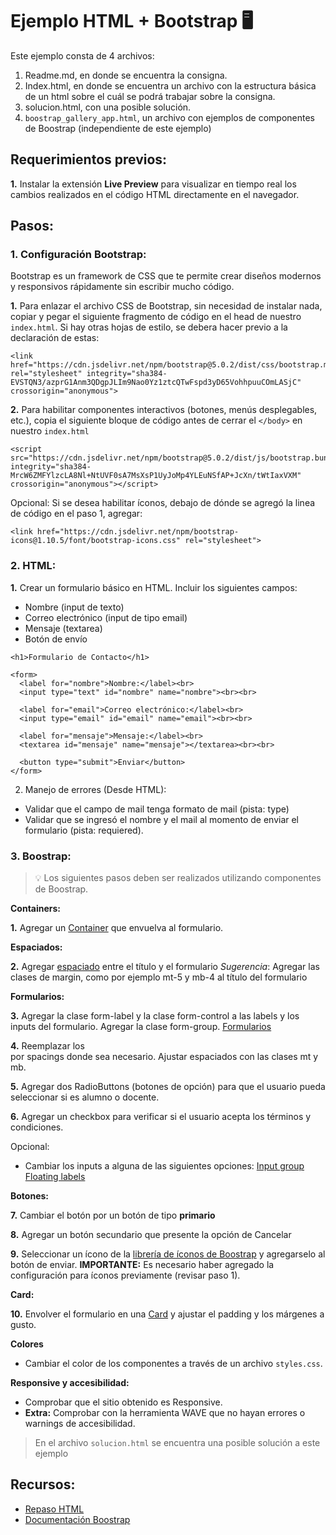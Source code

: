 # Ejemplo HTML + Bootstrap 🖥️

Este ejemplo consta de 4 archivos:

1. Readme.md, en donde se encuentra la consigna.
2. Index.html, en donde se encuentra un archivo con la estructura básica de un html sobre el cuál se podrá trabajar sobre la consigna.
3. solucion.html, con una posible solución.
4. `boostrap_gallery_app.html`, un archivo con ejemplos de componentes de Boostrap (independiente de este ejemplo)

## Requerimientos previos:
**1.** Instalar la extensión **Live Preview** para visualizar en tiempo real los cambios realizados en el código HTML directamente en el navegador.
 
## Pasos:

### 1. Configuración Bootstrap:
Bootstrap es un framework de CSS que te permite crear diseños modernos y responsivos rápidamente sin escribir mucho código.

**1.** Para enlazar el archivo CSS de Bootstrap, sin necesidad de instalar nada, copiar y pegar el siguiente fragmento de código en el head de nuestro `index.html`. Si hay otras hojas de estilo, se debera hacer previo a la declaración de estas:

``` 
<link href="https://cdn.jsdelivr.net/npm/bootstrap@5.0.2/dist/css/bootstrap.min.css" rel="stylesheet" integrity="sha384-EVSTQN3/azprG1Anm3QDgpJLIm9Nao0Yz1ztcQTwFspd3yD65VohhpuuCOmLASjC" crossorigin="anonymous"> 
```
**2.** Para habilitar componentes interactivos (botones, menús desplegables, etc.), copia el siguiente bloque de código antes de cerrar el `</body>` en nuestro `index.html`
```
<script src="https://cdn.jsdelivr.net/npm/bootstrap@5.0.2/dist/js/bootstrap.bundle.min.js" integrity="sha384-MrcW6ZMFYlzcLA8Nl+NtUVF0sA7MsXsP1UyJoMp4YLEuNSfAP+JcXn/tWtIaxVXM" crossorigin="anonymous"></script>
```

Opcional: Si se desea habilitar íconos, debajo de dónde se agregó la linea de código en el paso 1, agregar:
```
<link href="https://cdn.jsdelivr.net/npm/bootstrap-icons@1.10.5/font/bootstrap-icons.css" rel="stylesheet">
```

### 2. HTML:

**1.** Crear un formulario básico en HTML.
Incluir los siguientes campos:
- Nombre (input de texto)
- Correo electrónico (input de tipo email)
- Mensaje (textarea)
- Botón de envío
  
```
<h1>Formulario de Contacto</h1>

<form>
  <label for="nombre">Nombre:</label><br>
  <input type="text" id="nombre" name="nombre"><br><br>

  <label for="email">Correo electrónico:</label><br>
  <input type="email" id="email" name="email"><br><br>

  <label for="mensaje">Mensaje:</label><br>
  <textarea id="mensaje" name="mensaje"></textarea><br><br>

  <button type="submit">Enviar</button>
</form>
```

2. Manejo de errores (Desde HTML):
- Validar que el campo de mail tenga formato de mail (pista: type)
- Validar que se ingresó el nombre y el mail al momento de enviar el formulario (pista: requiered).

### 3. Boostrap:
> 💡 Los siguientes pasos deben ser realizados utilizando componentes de Boostrap.

**Containers:**

**1.** Agregar un [Container](https://getbootstrap.com/docs/5.0/layout/containers/) que envuelva al formulario. 

**Espaciados:**

**2.** Agregar [espaciado](https://getbootstrap.com/docs/5.0/utilities/spacing/) entre el título y el formulario
    *Sugerencia*: Agregar las clases de margin, como por ejemplo mt-5 y mb-4 al título del formulario
    
**Formularios:**

**3.** Agregar la clase form-label y la clase form-control a las labels y los inputs del formulario. Agregar la clase form-group. [Formularios](https://getbootstrap.com/docs/4.0/components/forms/)

**4.** Reemplazar los <br> por spacings donde sea necesario. Ajustar espaciados con las clases mt y mb.

**5.** Agregar dos RadioButtons (botones de opción) para que el usuario pueda seleccionar si es alumno o docente.

**6.** Agregar un checkbox para verificar si el usuario acepta los términos y condiciones.

Opcional:
- Cambiar los inputs a alguna de las siguientes opciones:
[Input group](https://getbootstrap.com/docs/4.0/components/input-group/)
[Floating labels](https://getbootstrap.com/docs/5.0/forms/floating-labels/)
 
**Botones:**

**7.** Cambiar el botón por un botón de tipo **primario**

**8.** Agregar un botón secundario que presente la opción de Cancelar

**9.** Seleccionar un ícono de la [librería de íconos de Boostrap](https://icons.getbootstrap.com/icons/) y agregarselo al botón de enviar.
**IMPORTANTE:** Es necesario haber agregado la configuración para íconos previamente (revisar paso 1).


**Card:**

**10.** Envolver el formulario en una [Card](https://getbootstrap.com/docs/5.3/components/card/) y ajustar el padding y los márgenes a gusto.

**Colores**
- Cambiar el color de los componentes a través de un archivo `styles.css`. 
  
**Responsive y accesibilidad:**
- Comprobar que el sitio obtenido es Responsive.
- **Extra:** Comprobar con la herramienta WAVE que no hayan errores o warnings de accesibilidad.
  
> En el archivo `solucion.html` se encuentra una posible solución a este ejemplo

## Recursos:
- [Repaso HTML](https://www.w3schools.com/html/html_intro.asp)
- [Documentación Boostrap](https://getbootstrap.com/docs/5.0/getting-started/introduction/)
